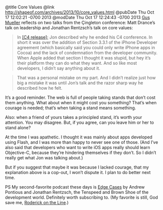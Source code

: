 @title Core Values
@link http://shapeof.com/archives/2013/10/core_values.html
@pubDate Thu Oct 17 12:02:21 -0700 2013
@modDate Thu Oct 17 12:24:43 -0700 2013
<a href="http://shapeof.com/archives/2013/10/core_values.html">Gus Mueller</a> reflects on two talks from the Çingleton conference: Matt Drance’s talk on leadership and Jonathan Rentzsch’s talk on core values:

>In [[C4 release];](http://rentzsch.tumblr.com/post/592949476/c4-release) Jon described why he ended his C4 conference. In short it was over the addition of Section 3.3.1 of the iPhone Developer agreement (which basically said you could only write iPhone apps in Cocoa) and the lack of condemnation from the developer community. When Apple added that section I thought it was stupid, but hey it’s their platform they can do what they want. And so like most developers, I didn’t say anything about it.

>That was a personal mistake on my part. And I didn’t realize just how big a mistake it was until Jon’s talk and the razor sharp way he described how he felt.

It’s a good reminder. The web is full of people taking stands that don’t cost them anything. What about when it might cost you something? That’s when courage is needed; that’s when taking a stand means something.

Also: when a friend of yours takes a principled stand, it’s worth your attention. You may disagree. But, if you agree, can you leave him or her to stand alone?

At the time I was apathetic. I thought it was mainly about apps developed using Flash, and I was more than happy to never see one of those. (And I’ve also said that developers who want to write iOS apps really should learn Objective-C, because they’re hindering themselves if they don’t. So I didn’t really get what Jon was talking about.)

But if you suggest that maybe it was because I lacked courage, that my explanation above is a cop-out, I won’t dispute it. I plan to do better next time.

PS My second-favorite podcast these days is [Edge Cases](http://edgecasesshow.com/) by Andrew Pontious and Jonathan Rentzsch, the Tenspeed and Brown Shoe of the development world. Definitely worth subscribing to. (My favorite is still, God save me, [Roderick on the Line](http://www.merlinmann.com/roderick/).)
